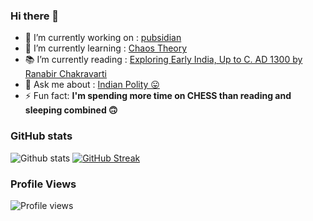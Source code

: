 ### Hi there 👋

<!--
**yoursamlan/yoursamlan** is a ✨ _special_ ✨ repository because its `README.md` (this file) appears on your GitHub profile.

Here are some ideas to get you started:-->

- 🔭 I’m currently working on : [pubsidian](https://github.com/yoursamlan/pubsidian)
- 🌱 I’m currently learning : [Chaos Theory](https://en.wikipedia.org/wiki/Chaos_theory)
- 📚 I’m currently reading : [Exploring Early India, Up to C. AD 1300 by Ranabir Chakravarti](https://www.amazon.com/Exploring-Early-India-Upto-1300-ebook/dp/B0733GTBNS)
- 💬 Ask me about : [Indian Polity 😛](https://legislative.gov.in/sites/default/files/COI.pdf)
- ⚡ Fun fact: **I'm spending more time on CHESS than reading and sleeping combined 🙃**

### GitHub stats

![Github stats](https://github-readme-stats.vercel.app/api?username=yoursamlan&theme=algolia&show_icons=true&count_private=false&include_all_commits=true&)
[![GitHub Streak](http://github-readme-streak-stats.herokuapp.com?user=yoursamlan&theme=dark)](https://amlan.netlify.app)

### Profile Views
![Profile views](https://gpvc.arturio.dev/yoursamlan)
 

